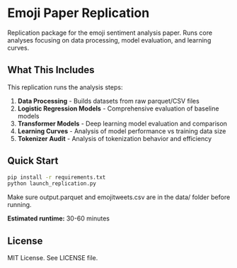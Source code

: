 # Emoji Paper Replication

Replication package for the emoji sentiment analysis paper.
Runs core analyses focusing on data processing, model evaluation, and learning curves.

## What This Includes

This replication runs the analysis steps:

1. **Data Processing** - Builds datasets from raw parquet/CSV files
2. **Logistic Regression Models** - Comprehensive evaluation of baseline models
3. **Transformer Models** - Deep learning model evaluation and comparison
4. **Learning Curves** - Analysis of model performance vs training data size
5. **Tokenizer Audit** - Analysis of tokenization behavior and efficiency

## Quick Start

```bash
pip install -r requirements.txt
python launch_replication.py
```

Make sure output.parquet and emojitweets.csv are in the data/ folder before running.

**Estimated runtime:** 30-60 minutes

## License

MIT License. See LICENSE file.